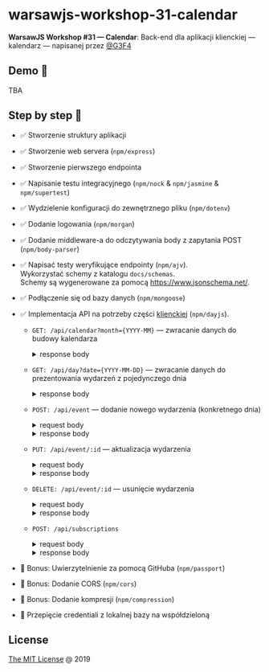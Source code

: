# warsawjs-workshop-31-calendar

**WarsawJS Workshop #31 — Calendar**: Back-end dla aplikacji klienckiej — kalendarz — napisanej
przez [@G3F4](https://github.com/G3F4/warsawjs-workshop-31-calendar-client)

## Demo 🎉

TBA

## Step by step 👣

* :white_check_mark: Stworzenie struktury aplikacji
* :white_check_mark: Stworzenie web servera (`npm/express`)
* :white_check_mark: Stworzenie pierwszego endpointa
* :white_check_mark: Napisanie testu integracyjnego (`npm/nock` & `npm/jasmine` & `npm/supertest`)
* :white_check_mark: Wydzielenie konfiguracji do zewnętrznego pliku (`npm/dotenv`)
* :white_check_mark: Dodanie logowania (`npm/morgan`)
* :white_check_mark: Dodanie middleware-a do odczytywania body z zapytania POST (`npm/body-parser`)
* :white_check_mark: Napisać testy weryfikujące endpointy (`npm/ajv`).<br/>
    Wykorzystać schemy z katalogu `docs/schemas`.<br/>
    Schemy są wygenerowane za pomocą <https://www.jsonschema.net/>.
* :white_check_mark: Podłączenie się od bazy danych (`npm/mongoose`)
* :white_check_mark: Implementacja API na potrzeby części [klienckiej](https://github.com/G3F4/warsawjs-workshop-31-calendar-client) (`npm/dayjs`).

    + `GET: /api/calendar?month={YYYY-MM}` — zwracanie danych do budowy kalendarza

        <details><summary>response body</summary>

        ```js
        {
            data: [
                {
                    date: string(format=YYYY-MM-DD),
                    events: [
                        {
                            id: string(format=guid)
                            title: string
                        }
                    ]
                }
            ]
        }
        ```

        </details>

    + `GET: /api/day?date={YYYY-MM-DD}` — zwracanie danych do prezentowania
        wydarzeń z pojedynczego dnia

        <details><summary>response body</summary>

        ```js
        {
            data: [
                {
                    id: string(format=guid)
                    title: string
                    description: string
                    time: string(format=YYYY-MM-DDThh:mm)
                    notification: boolean
                }
            ]
        }
        ```

        </details>

    + `POST: /api/event` — dodanie nowego wydarzenia (konkretnego dnia)

        <details><summary>request body</summary>

        ```js
        {
            title: string
            description: string
            time: string(format=YYYY-MM-DDThh:mm)
            notification: boolean
        }
        ```

        </details>

        <details><summary>response body</summary>

        ```js
        {
            id: string
        }
        ```

        </details>

    + `PUT: /api/event/:id` — aktualizacja wydarzenia

        <details><summary>request body</summary>

        ```js
        {
            title: string
            description: string
            time: string(format=YYYY-MM-DDThh:mm)
            notification: boolean
        }
        ```

        </details>
        <details><summary>response body</summary>

        ```js
        {
            id: string
        }
        ```

        </details>

    + `DELETE: /api/event/:id` — usunięcie wydarzenia

        <details><summary>request body</summary>

        ```js
        {
            id: string
        }
        ```

        </details>
        <details><summary>response body</summary>

        ```js
        {
            id: string
        }
        ```

        </details>

    + `POST: /api/subscriptions`

        <details><summary>request body</summary>

        ```js
        {
            data: {
                endpoint: URL
                expirationTime: Date
                keys: {
                    p256dh: string
                    auth: string
                }
            }
        }
        ```

        </details>
        <details><summary>response body</summary>

        ```js
        {
            id: string
        }
        ```

        </details>

* :star2: Bonus: Uwierzytelnienie za pomocą GitHuba (`npm/passport`)
* :star2: Bonus: Dodanie CORS (`npm/cors`)
* :star2: Bonus: Dodanie kompresji (`npm/compression`)
* :star2: Przepięcie credentiali z lokalnej bazy na współdzieloną

## License

[The MIT License](http://piecioshka.mit-license.org) @ 2019
